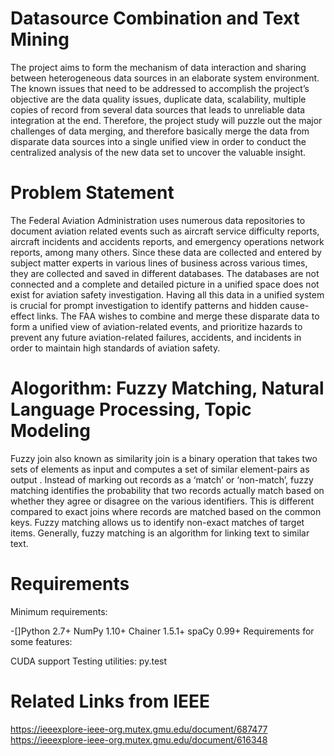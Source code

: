 # Datasource Combination and Text Mining
The project aims to form the mechanism of data interaction and sharing between heterogeneous data sources in an elaborate system environment. The known issues that need to be addressed to accomplish the project’s objective are the data quality issues, duplicate data, scalability, multiple copies of record from several data sources that leads to unreliable data integration at the end. Therefore, the project study will puzzle out the major challenges of data merging, and therefore basically merge the data from disparate data sources into a single unified view in order to conduct the centralized analysis of the new data set to uncover the valuable insight. 

# Problem Statement 
The Federal Aviation Administration uses numerous data repositories to document aviation related events such as aircraft service difficulty reports, aircraft incidents and accidents reports, and emergency operations network reports, among many others. Since these data are collected and entered by subject matter experts in various lines of business across various times, they are collected and saved in different databases. The databases are not connected and a complete and detailed picture in a unified space does not exist for aviation safety investigation. Having all this data in a unified system is crucial for prompt investigation to identify patterns and hidden cause-effect links. The FAA wishes to combine and merge these disparate data to form a unified view of aviation-related events, and prioritize hazards to prevent any future aviation-related failures, accidents, and incidents in order to maintain high standards of aviation safety.

# Alogorithm: Fuzzy Matching, Natural Language Processing, Topic Modeling 
Fuzzy join also known as  similarity join is a binary operation that takes two sets of elements as input and computes a set of similar element-pairs as output . Instead of marking out records as a ‘match’ or ‘non-match’, fuzzy matching identifies the probability that two records actually match based on whether they agree or disagree on the various identifiers. This is different compared to exact joins where records are matched based on the common keys. Fuzzy matching allows us to identify non-exact matches of target items. Generally, fuzzy matching is an algorithm for linking text to similar text.

# Requirements
Minimum requirements:

-[]Python 2.7+
NumPy 1.10+
Chainer 1.5.1+
spaCy 0.99+
Requirements for some features:

CUDA support
Testing utilities: py.test

# Related Links from IEEE
https://ieeexplore-ieee-org.mutex.gmu.edu/document/687477
https://ieeexplore-ieee-org.mutex.gmu.edu/document/616348
